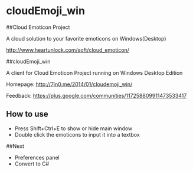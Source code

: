 cloudEmoji_win
==============

##Cloud Emoticon Project

A cloud solution to your favorite emoticons on Windows(Desktop)

http://www.heartunlock.com/soft/cloud_emoticon/

##cloudEmoji_win

A client for Cloud Emoticon Project running on Windows Desktop Edition

Homepage: http://7in0.me/2014/01/cloudemoji_win/

Feedback: https://plus.google.com/communities/117258809911473533417

## How to use
* Press Shift+Ctrl+E to show or hide main window
* Double click the emoticons to input it into a textbox

##Next
* Preferences panel
* Convert to C#
